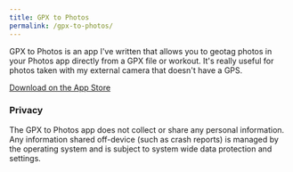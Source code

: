 ```yaml
---
title: GPX to Photos
permalink: /gpx-to-photos/
---
```


GPX to Photos is an app I've written that allows you to geotag photos in your
Photos app directly from a GPX file or workout. It's really useful for photos
taken with my external camera that doesn't have a GPS.

[Download on the App Store](https://apps.apple.com/us/app/gpx-to-photos/id1403201208?ls=1)

### Privacy

The GPX to Photos app does not collect or share any personal information. Any
information shared off-device (such as crash reports) is managed by the
operating system and is subject to system wide data protection and settings.
